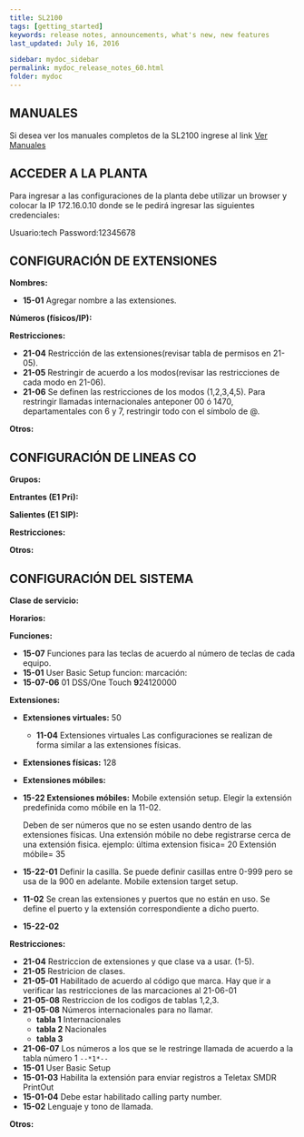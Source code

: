 ```yaml
---
title: SL2100
tags: [getting_started]
keywords: release notes, announcements, what's new, new features
last_updated: July 16, 2016

sidebar: mydoc_sidebar
permalink: mydoc_release_notes_60.html
folder: mydoc
---
```


## MANUALES
Si desea ver los manuales completos de la SL2100 ingrese al link [Ver Manuales](https://drive.google.com/drive/folders/12A8vo8xROqJdaGIwD6x4NSJPwsDGlLmt?usp=sharing "Manuales SL2100")

## ACCEDER A LA PLANTA
Para ingresar a las configuraciones de la planta debe utilizar un browser y colocar la IP 172.16.0.10 donde se le pedirá ingresar las siguientes credenciales:

Usuario:tech
Password:12345678

## CONFIGURACIÓN DE EXTENSIONES
**Nombres:**
*  **15-01** Agregar nombre a las extensiones.

**Números (físicos/IP):**

**Restricciones:**

*  **21-04** Restricción de las extensiones(revisar tabla de permisos en 21-05).
*  **21-05** Restringir de acuerdo a los modos(revisar las restricciones de cada modo en 21-06).
*  **21-06** Se definen las restricciones de los modos (1,2,3,4,5). Para restringir llamadas internacionales anteponer 00 ó 1470, departamentales con 6 y 7, restringir todo con el símbolo de @.

**Otros:**

## CONFIGURACIÓN DE LINEAS CO

**Grupos:**


**Entrantes (E1 Pri):**


**Salientes (E1 SIP):**


**Restricciones:**


**Otros:**




## CONFIGURACIÓN DEL SISTEMA

**Clase de servicio:** 


**Horarios:**


**Funciones:**
*  **15-07** Funciones para las teclas de acuerdo al número de teclas de cada equipo.
*  **15-01** User Basic Setup
                   funcion:       marcación:
*  **15-07-06** 01 DSS/One Touch **9**24120000

**Extensiones:**
*  **Extensiones virtuales:** 50
     *  **11-04** Extensiones virtuales
          Las configuraciones se realizan de forma similar a las extensiones físicas.
*  **Extensiones físicas:** 128

*  **Extensiones móbiles:**
*  **15-22 Extensiones móbiles:**
      Mobile extensión setup.
      Elegir la extensión predefinida como móbile en la 11-02.
      
      Deben de ser números que no se esten usando dentro de las extensiones físicas.
      Una extensión móbile no debe registrarse cerca de una extensión fisica.
      ejemplo: última extension fisica= 20        Extensión móbile= 35
      
*  **15-22-01** Definir la casilla.
     Se puede definir casillas entre 0-999 pero se usa de la 900 en adelante.
     Mobile extension target setup.

*  **11-02** Se crean las extensiones y puertos que no están en uso.
     Se define el puerto y la extensión correspondiente a dicho puerto.
     
*  **15-22-02**     

     
     
     



**Restricciones:**
*  **21-04** Restriccion de extensiones y que clase va a usar. (1-5).
*  **21-05** Restricion de clases.
*  **21-05-01** Habilitado de acuerdo al código que marca.
             Hay que ir a verificar las restricciones de las marcaciones al 21-06-01
*  **21-05-08** Restriccion de los codigos de tablas 1,2,3.
*  **21-05-08** Números internacionales para no llamar.
     *  **tabla 1** Internacionales
     *  **tabla 2** Nacionales
     *  **tabla 3** 
*  **21-06-07** Los números a los que se le restringe llamada de acuerdo a la tabla número 1 `--*1*--`
*  **15-01** User Basic Setup
*  **15-01-03** Habilita la extensión para enviar registros a Teletax SMDR PrintOut
*  **15-01-04** Debe estar habilitado calling party number.
*  **15-02** Lenguaje y tono de llamada.



   

**Otros:**


